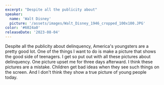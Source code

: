 ```yaml
---
excerpt: "Despite all the publicity about"
speaker:
  name: 'Walt Disney'
  picture: '/assets/images/Walt_Disney_1946_cropped_100x100.JPG'
color: '#6024a0'
releaseDate: '2023-08-04'
---
```

Despite all the publicity about delinquency, America's youngsters are a pretty good lot. One of the things I want to do is make a picture that shows the good side of teenagers. I get so put out with all these pictures about delinquency. One picture upset me for three days afterward. I think these pictures are a mistake. Children get bad ideas when they see such things on the screen. And I don't think they show a true picture of young people today.